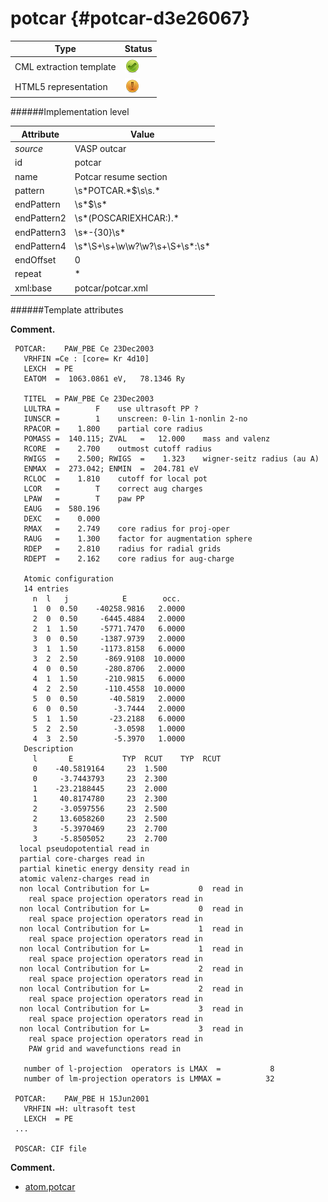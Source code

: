 # potcar {#potcar-d3e26067}


| Type                                                                                                                                                | Status                                                                                                                                              |
|----|----|
| CML extraction template                                                                                                                             | ![](/imgs/Total.png)                                                                                                                                |
| HTML5 representation                                                                                                                                | ![](/imgs/Partial.png)                                                                                                                              |

######Implementation level

| Attribute                                                                                                                                           | Value                                                                                                                                               |
|----|----|
| *source*                                                                                                                                            | VASP outcar                                                                                                                                         |
| id                                                                                                                                                  | potcar                                                                                                                                              |
| name                                                                                                                                                | Potcar resume section                                                                                                                               |
| pattern                                                                                                                                             | \\s\*POTCAR.\*\$\\s\\s.\*                                                                                                                           |
| endPattern                                                                                                                                          | \\s\*\$\\s\*                                                                                                                                        |
| endPattern2                                                                                                                                         | \\s\*(POSCARIEXHCAR:).\*                                                                                                                            |
| endPattern3                                                                                                                                         | \\s\*-{30}\\s\*                                                                                                                                     |
| endPattern4                                                                                                                                         | \\s\*\\S+\\s+\\w\\w?\\w?\\s+\\S+\\s\*:\\s\*                                                                                                         |
| endOffset                                                                                                                                           | 0                                                                                                                                                   |
| repeat                                                                                                                                              | \*                                                                                                                                                  |
| xml:base                                                                                                                                            | potcar/potcar.xml                                                                                                                                   |

######Template attributes

**Comment.**

           
     POTCAR:    PAW_PBE Ce 23Dec2003                  
       VRHFIN =Ce : [core= Kr 4d10]                                                 
       LEXCH  = PE                                                                  
       EATOM  =  1063.0861 eV,   78.1346 Ry                                         
                                                                                    
       TITEL  = PAW_PBE Ce 23Dec2003                                                
       LULTRA =        F    use ultrasoft PP ?                                      
       IUNSCR =        1    unscreen: 0-lin 1-nonlin 2-no                           
       RPACOR =    1.800    partial core radius                                     
       POMASS =  140.115; ZVAL   =   12.000    mass and valenz                      
       RCORE  =    2.700    outmost cutoff radius                                   
       RWIGS  =    2.500; RWIGS  =    1.323    wigner-seitz radius (au A)           
       ENMAX  =  273.042; ENMIN  =  204.781 eV                                      
       RCLOC  =    1.810    cutoff for local pot                                    
       LCOR   =        T    correct aug charges                                     
       LPAW   =        T    paw PP                                                  
       EAUG   =  580.196                                                            
       DEXC   =    0.000                                                            
       RMAX   =    2.749    core radius for proj-oper                               
       RAUG   =    1.300    factor for augmentation sphere                          
       RDEP   =    2.810    radius for radial grids                                 
       RDEPT  =    2.162    core radius for aug-charge                              
                                                                                    
       Atomic configuration                                                         
       14 entries                                                                   
         n  l   j            E        occ.                                          
         1  0  0.50    -40258.9816   2.0000                                         
         2  0  0.50     -6445.4884   2.0000                                         
         2  1  1.50     -5771.7470   6.0000                                         
         3  0  0.50     -1387.9739   2.0000                                         
         3  1  1.50     -1173.8158   6.0000                                         
         3  2  2.50      -869.9108  10.0000                                         
         4  0  0.50      -280.8706   2.0000                                         
         4  1  1.50      -210.9815   6.0000                                         
         4  2  2.50      -110.4558  10.0000                                         
         5  0  0.50       -40.5819   2.0000                                         
         6  0  0.50        -3.7444   2.0000                                         
         5  1  1.50       -23.2188   6.0000                                         
         5  2  2.50        -3.0598   1.0000                                         
         4  3  2.50        -5.3970   1.0000                                         
       Description                                                                  
         l       E           TYP  RCUT    TYP  RCUT                                 
         0    -40.5819164     23  1.500                                             
         0     -3.7443793     23  2.300                                             
         1    -23.2188445     23  2.000                                             
         1     40.8174780     23  2.300                                             
         2     -3.0597556     23  2.500                                             
         2     13.6058260     23  2.500                                             
         3     -5.3970469     23  2.700                                             
         3     -5.8505052     23  2.700                                             
      local pseudopotential read in
      partial core-charges read in
      partial kinetic energy density read in
      atomic valenz-charges read in
      non local Contribution for L=           0  read in
        real space projection operators read in
      non local Contribution for L=           0  read in
        real space projection operators read in
      non local Contribution for L=           1  read in
        real space projection operators read in
      non local Contribution for L=           1  read in
        real space projection operators read in
      non local Contribution for L=           2  read in
        real space projection operators read in
      non local Contribution for L=           2  read in
        real space projection operators read in
      non local Contribution for L=           3  read in
        real space projection operators read in
      non local Contribution for L=           3  read in
        real space projection operators read in
        PAW grid and wavefunctions read in
     
       number of l-projection  operators is LMAX  =           8
       number of lm-projection operators is LMMAX =          32
     
     POTCAR:    PAW_PBE H 15Jun2001                   
       VRHFIN =H: ultrasoft test                                                    
       LEXCH  = PE                                                                  
     ...
     
     POSCAR: CIF file 
        

**Comment.**

-   [atom.potcar](/out/md/cml/vasp_outcar/atom.potcar-d3e26074.md)


